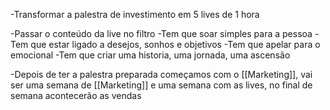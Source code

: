 
-Transformar a palestra de investimento em 5 lives de 1 hora

-Passar o conteúdo da live no filtro
	-Tem que soar simples para a pessoa
	-Tem que estar ligado a desejos, sonhos e objetivos
	-Tem que apelar para o emocional
	-Tem que criar uma historia, uma jornada, uma ascensão 

-Depois de ter a palestra preparada começamos com o [[Marketing]], vai ser uma semana de [[Marketing]] e uma semana com as lives, no final de semana acontecerão as vendas
